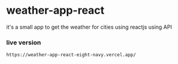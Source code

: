 # weather-app-react
 it's a small app to get the weather for cities using reactjs using API
 ### live version
 ```
https://weather-app-react-eight-navy.vercel.app/
```
